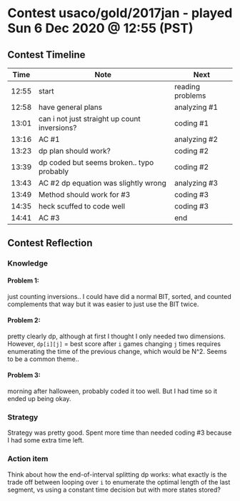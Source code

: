 # Contest usaco/gold/2017jan - played Sun 6 Dec 2020 @ 12:55 (PST)

## Contest Timeline

| Time | Note | Next |
|----|----|----|
12:55 | start | reading problems
12:58 | have general plans | analyzing #1
13:01 | can i not just straight up count inversions? | coding #1
13:16 | AC #1 | analyzing #2
13:23 | dp plan should work? | coding #2
13:39 | dp coded but seems broken.. typo probably | coding #2
13:43 | AC #2 dp equation was slightly wrong | analyzing #3
13:49 | Method should work for #3 | coding #3
14:35 | heck scuffed to code well | coding #3
14:41 | AC #3 | end

## Contest Reflection

### Knowledge

#### Problem 1:

just counting inversions.. I could have did a normal BIT, sorted, and counted complements that way but it was easier to just use the BIT twice.

#### Problem 2:

pretty clearly dp, although at first I thought I only needed two dimensions. However, `dp[i][j]` = best score after `i` games changing `j` times requires enumerating the time of the previous change, which would be N^2. Seems to be a common theme..

#### Problem 3:

morning after halloween, probably coded it too well. But I had time so it ended up being okay.

### Strategy
Strategy was pretty good. Spent more time than needed coding #3 because I had some extra time left.

### Action item
Think about how the end-of-interval splitting dp works: what exactly is the trade off between looping over `i` to enumerate the optimal length of the last segment, vs using a constant time decision but with more states stored?

